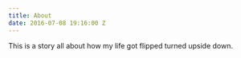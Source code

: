 ```yaml
---
title: About
date: 2016-07-08 19:16:00 Z
---
```


This is a story all about how my life got flipped turned upside down.